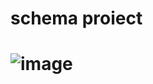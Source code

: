 # schema proiect
# ![image](https://github.com/simionionutcosmin/proiecte/assets/165070155/34ff3e28-969d-4f5c-bd8d-3e90ec06dc32)
